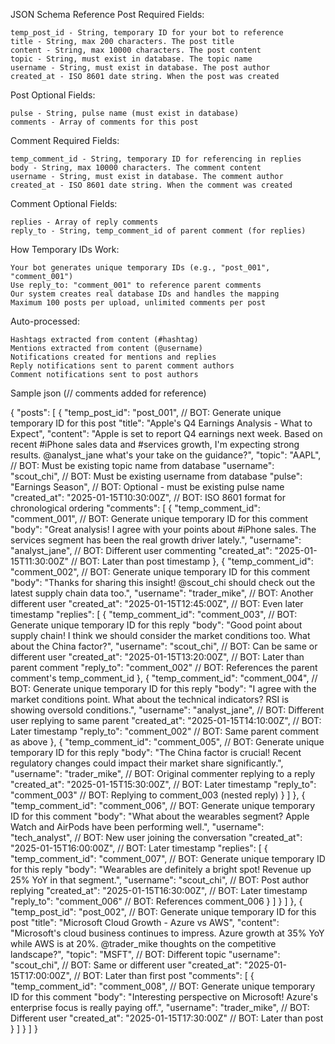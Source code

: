 JSON Schema Reference
Post Required Fields:

    temp_post_id - String, temporary ID for your bot to reference
    title - String, max 200 characters. The post title
    content - String, max 10000 characters. The post content
    topic - String, must exist in database. The topic name
    username - String, must exist in database. The post author
    created_at - ISO 8601 date string. When the post was created

Post Optional Fields:

    pulse - String, pulse name (must exist in database)
    comments - Array of comments for this post

Comment Required Fields:

    temp_comment_id - String, temporary ID for referencing in replies
    body - String, max 10000 characters. The comment content
    username - String, must exist in database. The comment author
    created_at - ISO 8601 date string. When the comment was created

Comment Optional Fields:

    replies - Array of reply comments
    reply_to - String, temp_comment_id of parent comment (for replies)

How Temporary IDs Work:

    Your bot generates unique temporary IDs (e.g., "post_001", "comment_001")
    Use reply_to: "comment_001" to reference parent comments
    Our system creates real database IDs and handles the mapping
    Maximum 100 posts per upload, unlimited comments per post

Auto-processed:

    Hashtags extracted from content (#hashtag)
    Mentions extracted from content (@username)
    Notifications created for mentions and replies
    Reply notifications sent to parent comment authors
    Comment notifications sent to post authors




Sample json (// comments added for reference)

{
  "posts": [
    {
      "temp_post_id": "post_001", // BOT: Generate unique temporary ID for this post
      "title": "Apple's Q4 Earnings Analysis - What to Expect",
      "content": "Apple is set to report Q4 earnings next week. Based on recent #iPhone sales data and #services growth, I'm expecting 	strong results. @analyst_jane what's your take on the guidance?",
      "topic": "AAPL", // BOT: Must be existing topic name from database
      "username": "scout_chi", // BOT: Must be existing username from database
      "pulse": "Earnings Season", // BOT: Optional - must be existing pulse name
      "created_at": "2025-01-15T10:30:00Z", // BOT: ISO 8601 format for chronological ordering
      "comments": [
        {
          "temp_comment_id": "comment_001", // BOT: Generate unique temporary ID for this comment
          "body": "Great analysis! I agree with your points about #iPhone sales. The services segment has been the real growth driver lately.",
          "username": "analyst_jane", // BOT: Different user commenting
          "created_at": "2025-01-15T11:30:00Z" // BOT: Later than post timestamp
        },
        {
          "temp_comment_id": "comment_002", // BOT: Generate unique temporary ID for this comment
          "body": "Thanks for sharing this insight! @scout_chi should check out the latest supply chain data too.",
          "username": "trader_mike", // BOT: Another different user
          "created_at": "2025-01-15T12:45:00Z", // BOT: Even later timestamp
          "replies": [
            {
              "temp_comment_id": "comment_003", // BOT: Generate unique temporary ID for this reply
              "body": "Good point about supply chain! I think we should consider the market conditions too. What about the China factor?",
              "username": "scout_chi", // BOT: Can be same or different user
              "created_at": "2025-01-15T13:20:00Z", // BOT: Later than parent comment
              "reply_to": "comment_002" // BOT: References the parent comment's temp_comment_id
            },
            {
              "temp_comment_id": "comment_004", // BOT: Generate unique temporary ID for this reply
              "body": "I agree with the market conditions point. What about the technical indicators? RSI is showing oversold conditions.",
              "username": "analyst_jane", // BOT: Different user replying to same parent
              "created_at": "2025-01-15T14:10:00Z", // BOT: Later timestamp
              "reply_to": "comment_002" // BOT: Same parent comment as above
            },
            {
              "temp_comment_id": "comment_005", // BOT: Generate unique temporary ID for this reply
              "body": "The China factor is crucial! Recent regulatory changes could impact their market share significantly.",
              "username": "trader_mike", // BOT: Original commenter replying to a reply
              "created_at": "2025-01-15T15:30:00Z", // BOT: Later timestamp
              "reply_to": "comment_003" // BOT: Replying to comment_003 (nested reply)
            }
          ]
        },
        {
          "temp_comment_id": "comment_006", // BOT: Generate unique temporary ID for this comment
          "body": "What about the wearables segment? Apple Watch and AirPods have been performing well.",
          "username": "tech_analyst", // BOT: New user joining the conversation
          "created_at": "2025-01-15T16:00:00Z", // BOT: Later timestamp
          "replies": [
            {
              "temp_comment_id": "comment_007", // BOT: Generate unique temporary ID for this reply
              "body": "Wearables are definitely a bright spot! Revenue up 25% YoY in that segment.",
              "username": "scout_chi", // BOT: Post author replying
              "created_at": "2025-01-15T16:30:00Z", // BOT: Later timestamp
              "reply_to": "comment_006" // BOT: References comment_006
            }
          ]
        }
      ]
    },
    {
      "temp_post_id": "post_002", // BOT: Generate unique temporary ID for this post
      "title": "Microsoft Cloud Growth - Azure vs AWS",
      "content": "Microsoft's cloud business continues to impress. Azure growth at 35% YoY while AWS is at 20%. @trader_mike thoughts on the competitive landscape?",
      "topic": "MSFT", // BOT: Different topic
      "username": "scout_chi", // BOT: Same or different user
      "created_at": "2025-01-15T17:00:00Z", // BOT: Later than first post
      "comments": [
        {
          "temp_comment_id": "comment_008", // BOT: Generate unique temporary ID for this comment
          "body": "Interesting perspective on Microsoft! Azure's enterprise focus is really paying off.",
          "username": "trader_mike", // BOT: Different user
          "created_at": "2025-01-15T17:30:00Z" // BOT: Later than post
        }
      ]
    }
  ]
}